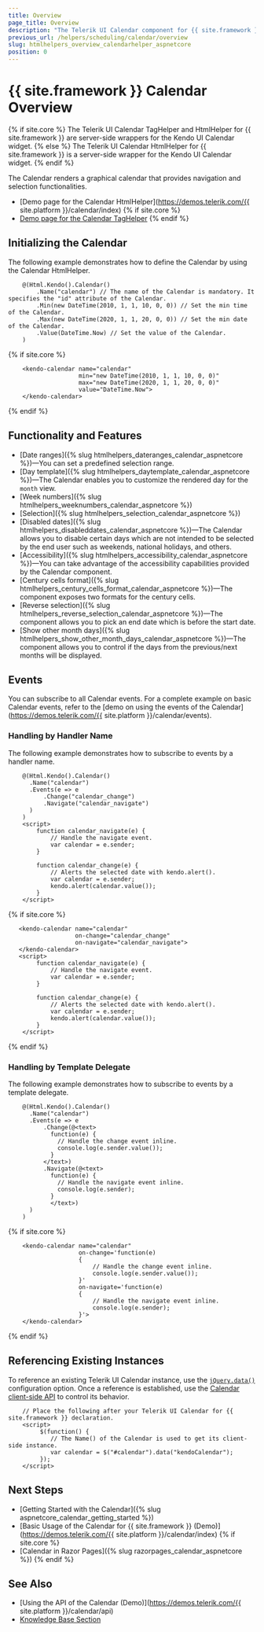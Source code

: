 ```yaml
---
title: Overview
page_title: Overview
description: "The Telerik UI Calendar component for {{ site.framework }} provides a styled UI Calendar."
previous_url: /helpers/scheduling/calendar/overview
slug: htmlhelpers_overview_calendarhelper_aspnetcore
position: 0
---
```


# {{ site.framework }} Calendar Overview

{% if site.core %}
The Telerik UI Calendar TagHelper and HtmlHelper for {{ site.framework }} are server-side wrappers for the Kendo UI Calendar widget.
{% else %}
The Telerik UI Calendar HtmlHelper for {{ site.framework }} is a server-side wrapper for the Kendo UI Calendar widget.
{% endif %}

The Calendar renders a graphical calendar that provides navigation and selection functionalities.

* [Demo page for the Calendar HtmlHelper](https://demos.telerik.com/{{ site.platform }}/calendar/index)
{% if site.core %}
* [Demo page for the Calendar TagHelper](https://demos.telerik.com/aspnet-core/calendar/tag-helper)
{% endif %}

## Initializing the Calendar

The following example demonstrates how to define the Calendar by using the Calendar HtmlHelper.

```HtmlHelper
    @(Html.Kendo().Calendar()
        .Name("calendar") // The name of the Calendar is mandatory. It specifies the "id" attribute of the Calendar.
        .Min(new DateTime(2010, 1, 1, 10, 0, 0)) // Set the min time of the Calendar.
        .Max(new DateTime(2020, 1, 1, 20, 0, 0)) // Set the min date of the Calendar.
        .Value(DateTime.Now) // Set the value of the Calendar.
    )
```
{% if site.core %}
```TagHelper
    <kendo-calendar name="calendar"
                    min="new DateTime(2010, 1, 1, 10, 0, 0)"
                    max="new DateTime(2020, 1, 1, 20, 0, 0)"
                    value="DateTime.Now">
    </kendo-calendar>
```
{% endif %}


## Functionality and Features

* [Date ranges]({% slug htmlhelpers_dateranges_calendar_aspnetcore %})&mdash;You can set a predefined selection range.
* [Day template]({% slug htmlhelpers_daytemplate_calendar_aspnetcore %})&mdash;The Calendar enables you to customize the rendered day for the `month` view.
* [Week numbers]({% slug htmlhelpers_weeknumbers_calendar_aspnetcore %})
* [Selection]({% slug htmlhelpers_selection_calendar_aspnetcore %})
* [Disabled dates]({% slug htmlhelpers_disableddates_calendar_aspnetcore %})&mdash;The Calendar allows you to disable certain days which are not intended to be selected by the end user such as weekends, national holidays, and others.
* [Accessibility]({% slug htmlhelpers_accessibility_calendar_aspnetcore %})&mdash;You can take advantage of the accessibility capabilities provided by the Calendar component.
* [Century cells format]({% slug htmlhelpers_century_cells_format_calendar_aspnetcore %})&mdash;The component exposes two formats for the century cells.
* [Reverse selection]({% slug htmlhelpers_reverse_selection_calendar_aspnetcore %})&mdash;The component allows you to pick an end date which is before the start date.
* [Show other month days]({% slug htmlhelpers_show_other_month_days_calendar_aspnetcore %})&mdash;The component allows you to control if the days from the previous/next months will be displayed.


## Events

You can subscribe to all Calendar events. For a complete example on basic Calendar events, refer to the [demo on using the events of the Calendar](https://demos.telerik.com/{{ site.platform }}/calendar/events).

### Handling by Handler Name

The following example demonstrates how to subscribe to events by a handler name.

```HtmlHelper
    @(Html.Kendo().Calendar()
      .Name("calendar")
      .Events(e => e
          .Change("calendar_change")
          .Navigate("calendar_navigate")
      )
    )
    <script>
        function calendar_navigate(e) {
            // Handle the navigate event.
            var calendar = e.sender;
        }

        function calendar_change(e) {
            // Alerts the selected date with kendo.alert().
            var calendar = e.sender;
            kendo.alert(calendar.value());
        }
    </script>
```
{% if site.core %}
```TagHelper
   <kendo-calendar name="calendar"
                   on-change="calendar_change"
                   on-navigate="calendar_navigate">
   </kendo-calendar>
   <script>
        function calendar_navigate(e) {
            // Handle the navigate event.
            var calendar = e.sender;
        }

        function calendar_change(e) {
            // Alerts the selected date with kendo.alert().
            var calendar = e.sender;
            kendo.alert(calendar.value());
        }
    </script>
```    
{% endif %}

### Handling by Template Delegate

The following example demonstrates how to subscribe to events by a template delegate.

```HtmlHelper
    @(Html.Kendo().Calendar()
      .Name("calendar")
      .Events(e => e
          .Change(@<text>
            function(e) {
              // Handle the change event inline.
              console.log(e.sender.value());
            }
          </text>)
          .Navigate(@<text>
            function(e) {
              // Handle the navigate event inline.
              console.log(e.sender);
            }
            </text>)
      )
    )
```
{% if site.core %}
```TagHelper.cshtml
    <kendo-calendar name="calendar"
                    on-change='function(e)
                    {
                        // Handle the change event inline.
                        console.log(e.sender.value());
                    }'
                    on-navigate='function(e)
                    {
                        // Handle the navigate event inline.
                        console.log(e.sender);
                    }'>
    </kendo-calendar>
```
{% endif %}

## Referencing Existing Instances

To reference an existing Telerik UI Calendar instance, use the [`jQuery.data()`](https://api.jquery.com/jQuery.data/) configuration option. Once a reference is established, use the [Calendar client-side API](https://docs.telerik.com/kendo-ui/api/javascript/ui/calendar#methods) to control its behavior.

```
    // Place the following after your Telerik UI Calendar for {{ site.framework }} declaration.
    <script>
         $(function() {
            // The Name() of the Calendar is used to get its client-side instance.
            var calendar = $("#calendar").data("kendoCalendar");
         });
    </script>
```

## Next Steps

* [Getting Started with the Calendar]({% slug aspnetcore_calendar_getting_started %})
* [Basic Usage of the Calendar for {{ site.framework }} (Demo)](https://demos.telerik.com/{{ site.platform }}/calendar/index)
{% if site.core %}
* [Calendar in Razor Pages]({% slug razorpages_calendar_aspnetcore %})
{% endif %}

## See Also

* [Using the API of the Calendar (Demo)](https://demos.telerik.com/{{ site.platform }}/calendar/api)
* [Knowledge Base Section](/knowledge-base)